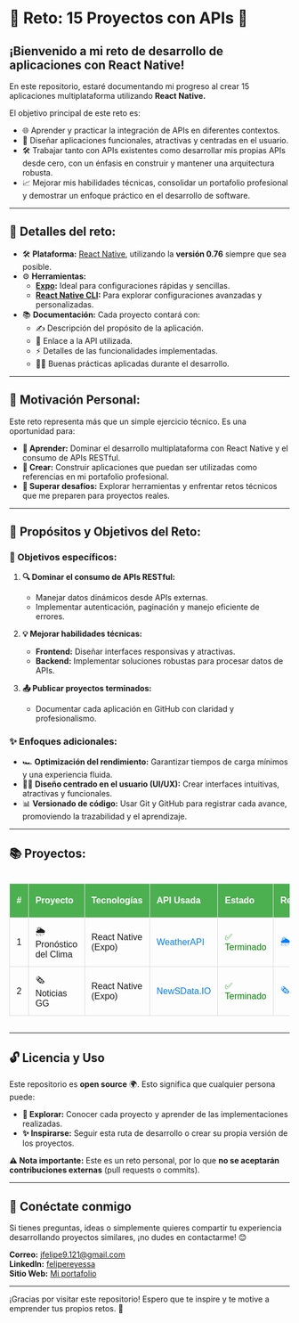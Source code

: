 # 🌟 Reto: 15 Proyectos con APIs 🚀  

## **¡Bienvenido a mi reto de desarrollo de aplicaciones con React Native!**  

En este repositorio, estaré documentando mi progreso al crear 15 aplicaciones multiplataforma utilizando **React Native.**

El objetivo principal de este reto es:
- 🌐 Aprender y practicar la integración de APIs en diferentes contextos.
- 🎨 Diseñar aplicaciones funcionales, atractivas y centradas en el usuario.
- 🛠️ Trabajar tanto con APIs existentes como desarrollar mis propias APIs desde cero, con un énfasis en construir y mantener una arquitectura robusta.
- 📈 Mejorar mis habilidades técnicas, consolidar un portafolio profesional y demostrar un enfoque práctico en el desarrollo de software.

---  

## **🎯 Detalles del reto:**  

- 🛠️ **Plataforma:** [React Native](https://reactnative.dev), utilizando la **versión 0.76** siempre que sea posible.  
- ⚙️ **Herramientas:**  
  - **[Expo](https://docs.expo.dev/get-started/set-up-your-environment):** Ideal para configuraciones rápidas y sencillas.  
  - **[React Native CLI](https://reactnative.dev/docs/native-platform):** Para explorar configuraciones avanzadas y personalizadas.  
- 📚 **Documentación:** Cada proyecto contará con:  
  - ✍️ Descripción del propósito de la aplicación.  
  - 🔗 Enlace a la API utilizada.  
  - ⚡ Detalles de las funcionalidades implementadas.  
  - 🧑‍💻 Buenas prácticas aplicadas durante el desarrollo.  

---  

## **📝 Motivación Personal:**  

Este reto representa más que un simple ejercicio técnico. Es una oportunidad para:  
- **🌟 Aprender:** Dominar el desarrollo multiplataforma con React Native y el consumo de APIs RESTful.  
- **📂 Crear:** Construir aplicaciones que puedan ser utilizadas como referencias en mi portafolio profesional.  
- **🚀 Superar desafíos:** Explorar herramientas y enfrentar retos técnicos que me preparen para proyectos reales.  

---  

## **📌 Propósitos y Objetivos del Reto:**  

### **🎯 Objetivos específicos:**  
1. **🔍 Dominar el consumo de APIs RESTful:**  
   - Manejar datos dinámicos desde APIs externas.  
   - Implementar autenticación, paginación y manejo eficiente de errores.  

2. **💡 Mejorar habilidades técnicas:**  
   - **Frontend:** Diseñar interfaces responsivas y atractivas.  
   - **Backend:** Implementar soluciones robustas para procesar datos de APIs.  

3. **📤 Publicar proyectos terminados:**  
   - Documentar cada aplicación en GitHub con claridad y profesionalismo.  

### **✨ Enfoques adicionales:**  
- 🏎️ **Optimización del rendimiento:** Garantizar tiempos de carga mínimos y una experiencia fluida.  
- 👨‍🎨 **Diseño centrado en el usuario (UI/UX):** Crear interfaces intuitivas, atractivas y funcionales.  
- 📊 **Versionado de código:** Usar Git y GitHub para registrar cada avance, promoviendo la trazabilidad y el aprendizaje.  

---  

## **📚 Proyectos:**  

  <div style="overflow-x: auto;">
  <table style="width: 100%; border-collapse: collapse; text-align: left; font-family: Arial, sans-serif;">
    <tr style="background-color: #4CAF50; color: white;">
      <th style="padding: 12px; border: 1px solid #ddd;">#</th>
      <th style="padding: 12px; border: 1px solid #ddd;">Proyecto</th>
      <th style="padding: 12px; border: 1px solid #ddd;">Tecnologías</th>
      <th style="padding: 12px; border: 1px solid #ddd;">API Usada</th>
      <th style="padding: 12px; border: 1px solid #ddd;">Estado</th>
      <th style="padding: 12px; border: 1px solid #ddd;">Repositorio</th>
      <th style="padding: 12px; border: 1px solid #ddd;">Link de descarga</th>
    </tr>
    <tr>
      <td style="padding: 12px; border: 1px solid #ddd;">1</td>
      <td style="padding: 12px; border: 1px solid #ddd;">🌦️ Pronóstico del Clima</td>
      <td style="padding: 12px; border: 1px solid #ddd;">React Native (Expo)</td>
      <td style="padding: 12px; border: 1px solid #ddd;"><a href="https://www.weatherapi.com" style="color: #007BFF; text-decoration: none;">WeatherAPI</a></td>
      <td style="padding: 12px; border: 1px solid #ddd; color: green;">✅ Terminado</td>
      <td style="padding: 12px; border: 1px solid #ddd;"><a href="https://github.com/felipesanchez-dev/Pronostico-del-Clima" style="color: #007BFF; text-decoration: none;">🌦️ Repo</a></td>
      <td style="padding: 12px; border: 1px solid #ddd;"><a href="https://github.com/felipesanchez-dev/Pronostico-del-Clima/raw/main/.apk%20demo/ClimaApp.apk?raw=true" style="color: #007BFF; text-decoration: none;">APK</a></td>
    </tr>
    <tr>
      <td style="padding: 12px; border: 1px solid #ddd;">2</td>
      <td style="padding: 12px; border: 1px solid #ddd;">🗞 Noticias GG</td>
      <td style="padding: 12px; border: 1px solid #ddd;">React Native (Expo)</td>
      <td style="padding: 12px; border: 1px solid #ddd;"><a href="https://newsdata.io/" style="color: #007BFF; text-decoration: none;">NewSData.IO</a></td>
      <td style="padding: 12px; border: 1px solid #ddd; color: green;">✅ Terminado</td>
      <td style="padding: 12px; border: 1px solid #ddd;"><a href="https://github.com/felipesanchez-dev/app-noticias" style="color: #007BFF; text-decoration: none;">🗞 Repo</a></td>
      <td style="padding: 12px; border: 1px solid #ddd;"><a href="https://github.com/felipesanchez-dev/app-noticias/blob/main/apk/NoticiasGG.apk?raw=true" style="color: #007BFF; text-decoration: none;">APK</a></td>
    </tr>
  </table>
</div>
               


---  

## **🔓 Licencia y Uso**  

Este repositorio es **open source** 🌍. Esto significa que cualquier persona puede:  
- **📖 Explorar:** Conocer cada proyecto y aprender de las implementaciones realizadas.  
- **✨ Inspirarse:** Seguir esta ruta de desarrollo o crear su propia versión de los proyectos.  

**⚠️ Nota importante:** Este es un reto personal, por lo que **no se aceptarán contribuciones externas** (pull requests o commits).  

---  

## **💬 Conéctate conmigo**  

Si tienes preguntas, ideas o simplemente quieres compartir tu experiencia desarrollando proyectos similares, ¡no dudes en contactarme! 😊  

**Correo:** [jfelipe9.121@gmail.com](mailto:jfelipe9.121@gmail.com)  
**LinkedIn:** [felipereyessa](https://www.linkedin.com/in/felipereyessa)  
**Sitio Web:** [Mi portafolio](https://pipedev.vercel.app/)  

---  

¡Gracias por visitar este repositorio! Espero que te inspire y te motive a emprender tus propios retos. 🚀  
